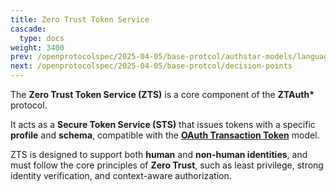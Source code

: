 ```yaml
---
title: Zero Trust Token Service
cascade:
  type: docs
weight: 3400
prev: /openprotocolspec/2025-04-05/base-protcol/authstar-models/language-blob
next: /openprotocolspec/2025-04-05/base-protcol/decision-points
---
```


The **Zero Trust Token Service (ZTS)** is a core component of the **ZTAuth\*** protocol.  

It acts as a **Secure Token Service (STS)** that issues tokens with a specific **profile** and **schema**, compatible with the [**OAuth Transaction Token**](https://datatracker.ietf.org/doc/draft-ietf-oauth-transaction-tokens/) model.

ZTS is designed to support both **human** and **non-human identities**, and must follow the core principles of **Zero Trust**, such as least privilege, strong identity verification, and context-aware authorization.
